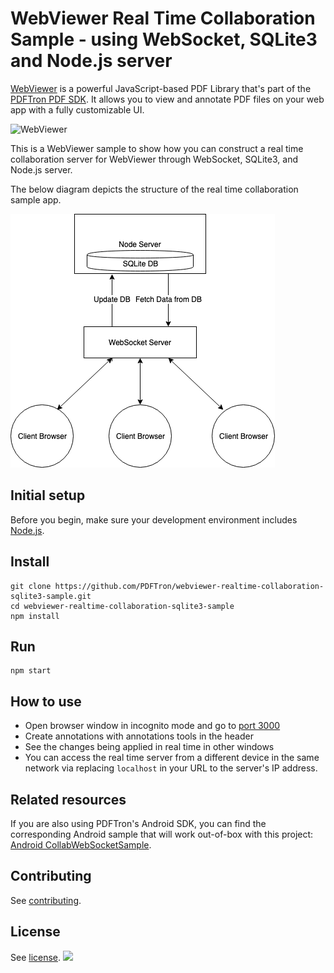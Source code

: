 # WebViewer Real Time Collaboration Sample - using WebSocket, SQLite3 and Node.js server

[WebViewer](https://www.pdftron.com/webviewer) is a powerful JavaScript-based PDF Library that's part of the [PDFTron PDF SDK](https://www.pdftron.com). It allows you to view and annotate PDF files on your web app with a fully customizable UI.

![WebViewer](https://www.pdftron.com/downloads/pl/webviewer-ui.png)

This is a WebViewer sample to show how you can construct a real time collaboration server for WebViewer through WebSocket, SQLite3, and Node.js server.

The below diagram depicts the structure of the real time collaboration sample app. 

![Alt text](/real-time-structure.png "Structure")


## Initial setup

Before you begin, make sure your development environment includes [Node.js](https://nodejs.org/en/).

## Install

```
git clone https://github.com/PDFTron/webviewer-realtime-collaboration-sqlite3-sample.git
cd webviewer-realtime-collaboration-sqlite3-sample
npm install
```

## Run

```
npm start
```

## How to use

- Open browser window in incognito mode and go to [port 3000](http://localhost:3000/index.html)
- Create annotations with annotations tools in the header
- See the changes being applied in real time in other windows
- You can access the real time server from a different device in the same network via replacing `localhost` in your URL to the server's IP address.

## Related resources

If you are also using PDFTron's Android SDK, you can find the corresponding Android sample that will work out-of-box with this project: [Android CollabWebSocketSample](https://github.com/PDFTron/pdftron-android-samples/tree/master/CollabWebSocketSample).

## Contributing

See [contributing](./CONTRIBUTING.md).

## License

See [license](./LICENSE).
![](https://onepixel.pdftron.com/webviewer-realtime-collaboration-sqlite3-sample)
